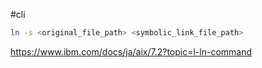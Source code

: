 #cli
```sh
ln -s <original_file_path> <symbolic_link_file_path>
```

https://www.ibm.com/docs/ja/aix/7.2?topic=l-ln-command